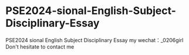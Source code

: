 # PSE2024-sional-English-Subject-Disciplinary-Essay
PSE2024 sional English  Subject Disciplinary Essay  my wechat：_0206girl Don't hesitate to contact me
